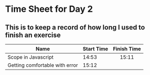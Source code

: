 # Time Sheet for Day 2
## This is to keep a record of how long I used to finish an exercise

| Name | Start Time | Finish Time
|---|:---|:---:|
|Scope in Javascript| 14:53 |15:11|
|Getting comfortable with error| 15:12 |
